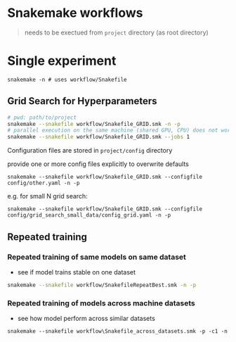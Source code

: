 # Snakemake workflows

> needs to be exectued from `project` directory (as root directory)

# Single experiment

```
snakemake -n # uses workflow/Snakefile
```

## Grid Search for Hyperparameters

```bash
# pwd: path/to/project
snakemake --snakefile workflow/Snakefile_GRID.smk -n -p
# parallel execution on the same machine (shared GPU, CPU) does not work
snakemake --snakefile workflow/Snakefile_GRID.smk --jobs 1
```

Configuration files are stored in `project/config` directory

provide one or more config files explicitly to overwrite defaults

```
snakemake --snakefile workflow/Snakefile_GRID.smk --configfile config/other.yaml -n -p
```

e.g. for small N grid search:

```
snakemake --snakefile workflow/Snakefile_GRID.smk --configfile config/grid_search_small_data/config_grid.yaml -n -p
```


## Repeated training

### Repeated training of same models on same dataset
- see if model trains stable on one dataset

```bash
snakemake --snakefile workflow/SnakefileRepeatBest.smk -n -p
```

### Repeated training of models across machine datasets
- see how model perform across similar datasets

```
snakemake --snakefile workflow\Snakefile_across_datasets.smk -p -c1 -n
```